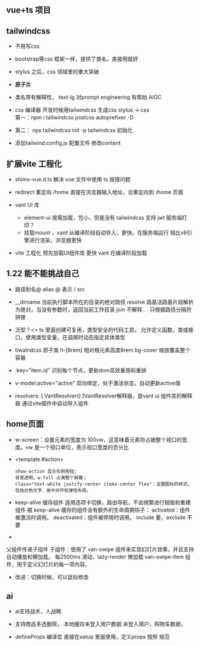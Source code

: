 ## vue+ts 项目

## tailwindcss
- 不用写css 
- bootstrap等css 框架一样，提供了类名，直接用就好
- stylus 之后，css 领域里的重大突破 
- **原子**类 
- 类名带有解释性， text-lg  对prompt engineering 有帮助 AIGC 
- css 编译器
  开发时候用tailwindcss 生成css 
  stylus -> css   
  第一：npm i tailwindcss postcss autoprefixer -D 

- 第二： npx tailwindcss init -p
  tailwindcss 初始化
- 添加tailwind.config.js 配置文件
  修改content

## 扩展vite 工程化
- shims-vue.d.ts 解决 vue 文件中使用 ts 报错问题
- redirect 重定向 /home 直接在浏览器输入地址，会重定向到 /home 页面
- vant UI 库
  - element-ui 按需加载，包小，但是没有 tailwindcss 支持
    jwt 服务端打印？
  - 挂载mount ，vant 从编译阶段自动导入，更快。在服务端运行
    相比v8引擎进行渲染，浏览器更快

- vite 工程化
  预先加载UI组件库 更快
  vant 在编译阶段加载

## 1.22 能不能挑战自己
- 路径别名@ alias
  @ 表示 / src 
- __dirname 当前执行脚本所在的目录的绝对路径
    resolve 路基活路基片段解析为绝对，当没有参数时，返回当前工作目录
    join 不解释.. . 只根据路径分隔符拼接

- 泛型？<>
  ts 里面创建可复用，类型安全的代码工具，
  允许定义函数，类或接口，使用类型变量，在调用时动态指定具体类型

- tiwalndcss 原子类
  h-[8rem] 相对根元素高度8rem
  bg-cover 缩放覆盖整个容器

- :key="item.id" 识别每个节点，更新dom高效重用和重排
- v-model:active="active" 双向绑定，处于激活状态，自动更新active值
-  resolvers: [
        VantResolver()
      ]VantResolver解释器，是vant ui 组件库的解释器
      通过vite插件中自动导入组件

## home页面
- w-screen：设置元素的宽度为 100vw，这意味着元素将占据整个视口的宽度。vw 是一个视口单位，表示视口宽度的百分比
- <van-search
        v-model="searchField"
        placeholder="请输入搜索关键字"
        show-action 
        shape="round"
        background="transparent"
        class="w-full"
      >
        <template #action>
          <div class="text-white justify-center items-center flex">
            <van-icon name="like" size="1.25rem" />
          </div>
        </template>
      </van-search>

      show-action 显示右侧按钮;
      背景透明，w-full 占满整个屏幕；
      class="text-white justify-center items-center flex"：设置图标的样式，包括白色文字、居中对齐和弹性布局。
- keep-alive 缓存组件
  适用选项卡切换，路由导航，不会频繁进行销毁和重建组件
  被 keep-alive 缓存的组件会有额外的生命周期钩子：
  activated：组件被激活时调用。
  deactivated：组件被停用时调用。
  include 要，exclude 不要

-  <PopularDestinationsCard :items="PopularDestinations" />
  父组件传递子组件
  子组件：使用了 van-swipe 组件来实现幻灯片效果，并且支持自动播放和懒加载。
   <van-swipe :autoplay="2500" lazy-render relative >
  每2500ms 滑动，lazy-render 懒加载
  van-swipe-item 组件，用于定义幻灯片的每一项内容。
- 改进：切换时候，可以鼠标修改

## ai 
- ai支持战术，人战略
- 支持商品多选删除，
  本地缓存未登入用户数据
  未登入用户，购物车数据，
  
- defineProps 编译宏 
  直接在setup 里面使用，定义props 按照 规范